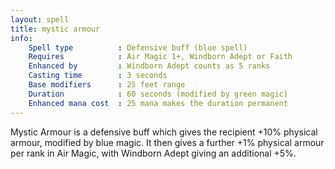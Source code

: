 ```yaml
---
layout: spell
title: mystic armour
info:
    Spell type          : Defensive buff (blue spell)
    Requires            : Air Magic 1+, Windborn Adept or Faith
    Enhanced by         : Windborn Adept counts as 5 ranks
    Casting time        : 3 seconds
    Base modifiers      : 25 feet range
    Duration            : 60 seconds (modified by green magic)
    Enhanced mana cost  : 25 mana makes the duration permanent
---
```


Mystic Armour is a defensive buff which gives the recipient +10% physical 
armour, modified by blue magic.  It then gives a further +1% physical armour 
per rank in Air Magic, with Windborn Adept giving an additional +5%.

